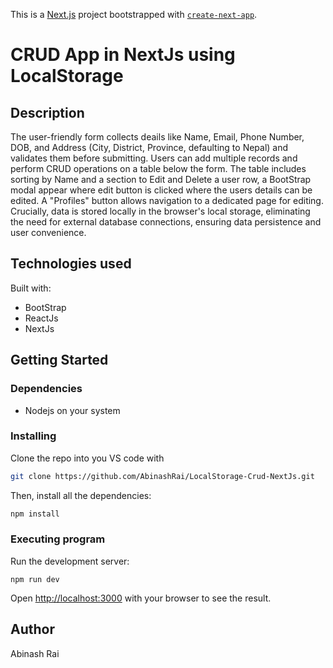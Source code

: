 This is a [Next.js](https://nextjs.org/) project bootstrapped with [`create-next-app`](https://github.com/vercel/next.js/tree/canary/packages/create-next-app).

# CRUD App in NextJs using LocalStorage

## Description

The user-friendly form collects deails like Name, Email, Phone Number, DOB, and Address (City, District, Province, defaulting to Nepal) and validates them before submitting. Users can add multiple records and perform CRUD operations on a table below the form. The table includes sorting by Name and a section to Edit and Delete a user row, a BootStrap modal appear where edit button is clicked where the users details can be edited. A "Profiles" button allows navigation to a dedicated page for editing. Crucially, data is stored locally in the browser's local storage, eliminating the need for external database connections, ensuring data persistence and user convenience.

## Technologies used
Built with: 
- BootStrap
- ReactJs
- NextJs

## Getting Started

### Dependencies

* Nodejs on your system

### Installing

Clone the repo into you VS code with 
```bash
git clone https://github.com/AbinashRai/LocalStorage-Crud-NextJs.git
```

Then, install all the dependencies: 
```bash
npm install
```



### Executing program

Run the development server:

```
npm run dev
```
Open [http://localhost:3000](http://localhost:3000) with your browser to see the result.


## Author

Abinash Rai


